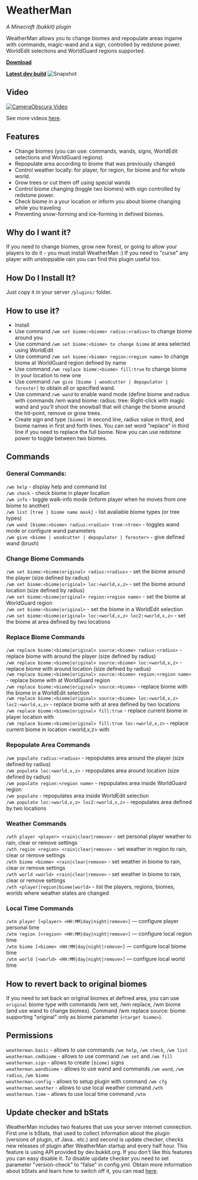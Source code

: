 # WeatherMan
*A Minecraft (bukkit) plugin*

WeatherMan allows you to change biomes and repopulate areas ingame with commands,
magic-wand and a sign, controlled by redstone power.
WorldEdit selections and WorldGuard regions supported.

[**Download**](https://dev.bukkit.org/bukkit-plugins/weatherman/)

[**Latest dev build**](https://circleci.com/gh/fromgate/WeatherMan) ![Snapshot](https://circleci.com/gh/fromgate/WeatherMan.svg?style=shield&circle-token=2bb628276a494b5ac51ec0a0ae4deda896b6f3e3)


## Video

[![CameraObscura Video](http://img.youtube.com/vi/xt57rn_j8KA/mqdefault.jpg)](https://youtu.be/xt57rn_j8KA)

See more videos [here](https://youtu.be/b7SiAiM5V9s?list=PLlAz3KfoBuy_8P3VXNMQ7LT5pgY8ze-S_).

## Features
* Change biomes (you can use: commands, wands, signs, WorldEdit selections and WorldGuard regions)
* Repopulate area according to biome that was previously changed
* Control weather locally: for player, for region, for biome and for whole world.
* Grow trees or cut them off using special wands
* Control biome changing (toggle two biomes) with sign controlled by redstone power.
* Check biome in a your location or inform you about biome changing while you traveling
* Preventing snow-forming and ice-forming in defined biomes.

## Why do I want it?
If you need to change biomes, grow new forest, or going to allow your players to do it - you must install WeatherMan :) If you need to "curse" any player with unstoppable rain you can find this plugin useful too.

## How Do I Install It?
Just copy it in your server `/plugins/` folder.

## How to use it?
* Install
* Use command `/wm set biome:<biome> radius:<radius>` to change biome around you
* Use command `/wm set biome:<biome> to change biome` at area selected using WorldEdit
* Use command `/wm set biome:<biome> region:<region name>` to change biome at WorldGuard region defined by name
* Use command `/wm replace biome:<biome> fill:true` to change biome in your location to new one
* Use command `/wm give [biome | woodcutter | depopulator | forester]` to obtain all or specified wand.
* Use command `/wm wand` to enable wand mode (define biome and radius with commands /wm wand biome:<biome> radius:<radius> tree:<tree type> Right-click with magic wand and you'll shoot the snowball that will change the biome around the hit-point, remove or grow trees.
* Create sign and type `[biome]` in second line, radius value in third, and biome names in first and forth lines. You can set word "replace" in third line if you need to replace the full biome. Now you can use redstone power to toggle between two biomes.

## Commands
### General Commands:
`/wm help` - display help and command list  
`/wm check` - check biome in player location  
`/wm info` - toggle walk-info mode (inform player when he moves from one biome to another)  
`/wm list [tree | biome name mask]` - list avaliable biome types (or tree types)  
`/wm wand [biome:<biome> radius:<radius> tree:<tree>` - toggles wand mode or configure wand parameters  
`/wm give <biome | woodcutter | depopulator | forester>` - give defined wand (brush)

### Change Biome Commands
`/wm set biome:<biome|original> radius:<radius>` - set the biome around the player (size defined by radius)  
`/wm set biome:<biome|original> loc:<world,x,z>` - set the biome around location (size defined by radius)  
`/wm set biome:<biome|original> region:<region name>` - set the biome at WorldGuard region  
`/wm set biome:<biome|original>` - set the biome in a WorldEdit selection  
`/wm set biome:<biome|original> loc:<world,x,z> loc2:<world,x,z>` - set the biome at area defined by two locations  

### Replace Biome Commands
`/wm replace biome:<biome|original> source:<biome> radius:<radius>` - replace <source> biome with <biome> around the player (size defined by radius)  
`/wm replace biome:<biome|original> source:<biome> loc:<world,x,z>` - replace <source> biome with <biome> around location (size defined by radius)  
`/wm replace biome:<biome|original> source:<biome> region:<region name>` - replace <source> biome with <biome> at WorldGuard region  
`/wm replace biome:<biome|original> source:<biome>` - replace <source> biome with <biome> the biome in a WorldEdit selection  
`/wm replace biome:<biome|original> source:<biome> loc:<world,x,z> loc2:<world,x,z>` - replace <source> biome with <biome> at area defined by two locations  
`/wm replace biome:<biome|original> fill:true` - replace current biome in player location with <biome>  
`/wm replace biome:<biome|original> fill:true loc:<world,x,z>` - replace current biome in location <world,x,z> with <biome>

### Repopulate Area Commands
`/wm populate radius:<radius>` - repopulates area around the player (size defined by radius)  
`/wm populate loc:<world,x,z>` - repopulates area around location (size defined by radius)  
`/wm populate region:<region name>` - repopulates area inside WorldGuard region  
`/wm populate` - repopulates area inside WorldEdit selection  
`/wm populate loc:<world,x,z> loc2:<world,x,z>` - repopulates area defined by two locations


### Weather Commands
`/wth player <player> <rain|clear|remove>` - set personal player weather to rain, clear or remove settings  
`/wth region <region> <rain|clear|remove>` - set weather in region to rain, clear or remove settings  
`/wth biome <biome> <rain|clear|remove>` - set weather in biome to rain, clear or remove settings  
`/wth world <world> <rain|clear|remove>` - set weather in biome to rain, clear or remove settings  
`/wth <player|region|biome|world>` - list the players, regions, biomes, worlds where weather states are changed  

### Local Time Commands
`/wtm player [<player> <HH:MM|day|night|remove>]` — configure player personal time  
`/wtm region [<region> <HH:MM|day|night|remove>]` — configure local region time  
`/wtm biome [<biome> <HH:MM|day|night|remove>]` — configure local biome time  
`/wtm world [<world> <HH:MM|day|night|remove>]` — configure local world time

## How to revert back to original biomes
If you need to set back an original biomes at defined area, you can use `original` biome type with commands /wm set, /wm replace, /wm biome (and use wand to change biomes). Command /wm replace source:<source biome> biome:<target biome> supporting "original" only as biome parameter (`<target biome>`).

## Permissions
`weatherman.basic` - allows to use commands `/wm help`, `/wm check`, `/wm list`    
`weatherman.cmdbiome` - allows to use command `/wm set` and `/wm fill`  
`weatherman.sign` - allows to create `[biome]` signs  
`weatherman.wandbiome` - allows to use wand and commands `/wm wand`, `/wm radius`, `/wm biome`  
`weatherman.config` - allows to setup plugin with command `/wm cfg`  
`weatherman.weather` - allows to use local weather command `/wth`  
`weatherman.time` - allows to use local time command `/wtm` 

## Update checker and bStats
WeatherMan includes two features that use your server internet connection.
First one is bStats, that used to collect information about the plugin (versions of plugin, of Java.. etc.) and second is update checker, checks new releases of plugin after WeatherMan startup and every half hour. This feature is using API provided by dev.bukkit.org. If you don't like this features you can easy disable it. To disable update checker you need to set parameter "version-check" to "false" in config.yml. Obtain more information about bStats and learn how to switch off it, you can read [here](https://bstats.org/getting-started).